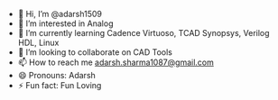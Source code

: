 - 👋 Hi, I’m @adarsh1509
- 👀 I’m interested in Analog 
- 🌱 I’m currently learning  Cadence Virtuoso, TCAD Synopsys, Verilog HDL, Linux
- 💞️ I’m looking to collaborate on CAD Tools
- 📫 How to reach me adarsh.sharma1087@gmail.com
- 😄 Pronouns: Adarsh
- ⚡ Fun fact: Fun Loving

<!---
adarsh1509/adarsh1509 is a ✨ special ✨ repository because its `README.md` (this file) appears on your GitHub profile.
You can click the Preview link to take a look at your changes.
--->
